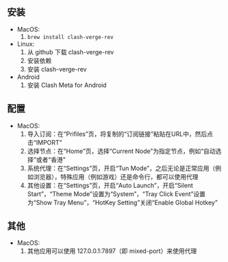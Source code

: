 ## 安装

- MacOS:
  1. `brew install clash-verge-rev`
- Linux:
  1. 从 github 下载 clash-verge-rev
  2. 安装依赖
  3. 安装 clash-verge-rev
- Android
  1. 安装 Clash Meta for Android

## 配置

- MacOS:
  1. 导入订阅：在“Prifiles”页，将复制的“订阅链接”粘贴在URL中，然后点击“IMPORT”
  2. 选择节点：在“Home”页，选择“Current Node”为指定节点，例如“自动选择”或者“香港”
  3. 系统代理：在“Settings”页，开启“Tun Mode”，之后无论是正常应用（例如浏览器），特殊应用（例如游戏）还是命令行，都可以使用代理
  4. 其他设置：在“Settings”页，开启“Auto Launch”，开启“Silent Start”，“Theme Mode”设置为“System”，“Tray Click Event”设置为“Show Tray Menu”，“HotKey Setting”关闭“Enable Global Hotkey”

## 其他

- MacOS:
  1. 其他应用可以使用 127.0.0.1:7897（即 mixed-port）来使用代理
